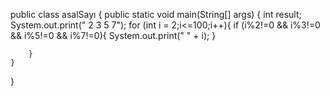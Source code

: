 public class asalSayı {
    public static void main(String[] args) {
       int result;
        System.out.print(" 2 3 5 7");
        for (int i = 2;i<=100;i++){
            if (i%2!=0 && i%3!=0 && i%5!=0 && i%7!=0){
                System.out.print(" " + i);
            }

        }
    }
}
